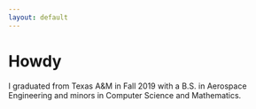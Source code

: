 ```yaml
---
layout: default
---
```

# Howdy

I graduated from Texas A&M in Fall 2019 with a B.S. in Aerospace Engineering and minors in Computer Science and Mathematics.